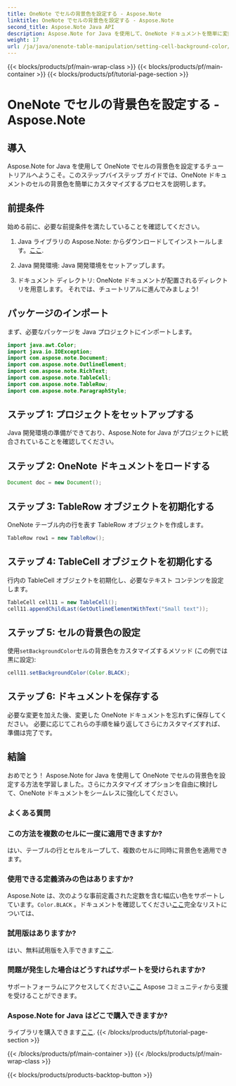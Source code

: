 ```yaml
---
title: OneNote でセルの背景色を設定する - Aspose.Note
linktitle: OneNote でセルの背景色を設定する - Aspose.Note
second_title: Aspose.Note Java API
description: Aspose.Note for Java を使用して、OneNote ドキュメントを簡単に変換します。セルの背景色を簡単にカスタマイズできます。今すぐ無料トライアルを試してください!
weight: 17
url: /ja/java/onenote-table-manipulation/setting-cell-background-color/
---
```


{{< blocks/products/pf/main-wrap-class >}}
{{< blocks/products/pf/main-container >}}
{{< blocks/products/pf/tutorial-page-section >}}

# OneNote でセルの背景色を設定する - Aspose.Note

## 導入
Aspose.Note for Java を使用して OneNote でセルの背景色を設定するチュートリアルへようこそ。このステップバイステップ ガイドでは、OneNote ドキュメントのセルの背景色を簡単にカスタマイズするプロセスを説明します。
## 前提条件
始める前に、必要な前提条件を満たしていることを確認してください。
1.  Java ライブラリの Aspose.Note: からダウンロードしてインストールします。[ここ](https://releases.aspose.com/note/java/).
   
2. Java 開発環境: Java 開発環境をセットアップします。
3. ドキュメント ディレクトリ: OneNote ドキュメントが配置されるディレクトリを用意します。
それでは、チュートリアルに進んでみましょう!
## パッケージのインポート
まず、必要なパッケージを Java プロジェクトにインポートします。
```java
import java.awt.Color;
import java.io.IOException;
import com.aspose.note.Document;
import com.aspose.note.OutlineElement;
import com.aspose.note.RichText;
import com.aspose.note.TableCell;
import com.aspose.note.TableRow;
import com.aspose.note.ParagraphStyle;
```
## ステップ 1: プロジェクトをセットアップする
Java 開発環境の準備ができており、Aspose.Note for Java がプロジェクトに統合されていることを確認してください。
## ステップ 2: OneNote ドキュメントをロードする
```java
Document doc = new Document();
```
## ステップ 3: TableRow オブジェクトを初期化する
OneNote テーブル内の行を表す TableRow オブジェクトを作成します。
```java
TableRow row1 = new TableRow();
```
## ステップ 4: TableCell オブジェクトを初期化する
行内の TableCell オブジェクトを初期化し、必要なテキスト コンテンツを設定します。
```java
TableCell cell11 = new TableCell();
cell11.appendChildLast(GetOutlineElementWithText("Small text"));
```
## ステップ 5: セルの背景色の設定
使用`setBackgroundColor`セルの背景色をカスタマイズするメソッド (この例では黒に設定):
```java
cell11.setBackgroundColor(Color.BLACK);
```
## ステップ 6: ドキュメントを保存する
必要な変更を加えた後、変更した OneNote ドキュメントを忘れずに保存してください。
必要に応じてこれらの手順を繰り返してさらにカスタマイズすれば、準備は完了です。
## 結論
おめでとう！ Aspose.Note for Java を使用して OneNote でセルの背景色を設定する方法を学習しました。さらにカスタマイズ オプションを自由に検討して、OneNote ドキュメントをシームレスに強化してください。
### よくある質問
### この方法を複数のセルに一度に適用できますか?
はい、テーブルの行とセルをループして、複数のセルに同時に背景色を適用できます。
### 使用できる定義済みの色はありますか?
 Aspose.Note は、次のような事前定義された定数を含む幅広い色をサポートしています。`Color.BLACK` 。ドキュメントを確認してください[ここ](https://reference.aspose.com/note/java/)完全なリストについては、
### 試用版はありますか?
はい、無料試用版を入手できます[ここ](https://releases.aspose.com/).
### 問題が発生した場合はどうすればサポートを受けられますか?
サポートフォーラムにアクセスしてください[ここ](https://forum.aspose.com/c/note/28) Aspose コミュニティから支援を受けることができます。
### Aspose.Note for Java はどこで購入できますか?
ライブラリを購入できます[ここ](https://purchase.aspose.com/buy).
{{< /blocks/products/pf/tutorial-page-section >}}

{{< /blocks/products/pf/main-container >}}
{{< /blocks/products/pf/main-wrap-class >}}

{{< blocks/products/products-backtop-button >}}
